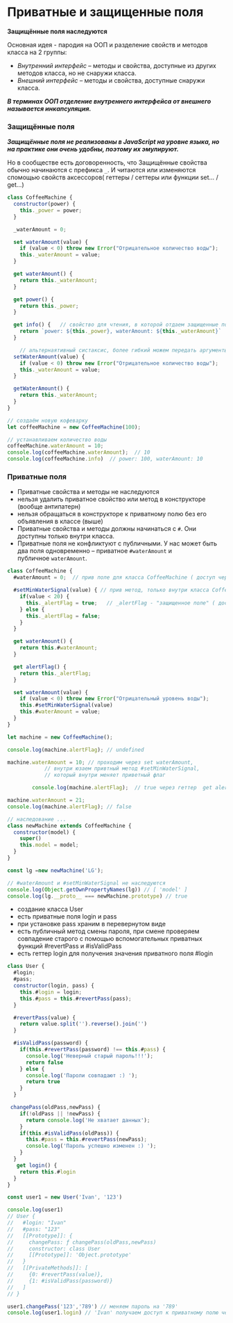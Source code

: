 # Приватные и защищенные поля

**Защищённые поля наследуются**

Основная идея - пародия на ООП и разделение свойств и методов класса на 2 группы:

- *Внутренний интерфейс* – методы и свойства, доступные из других методов класса, но не снаружи класса.
- *Внешний интерфейс* – методы и свойства, доступные снаружи класса.

***В терминах ООП отделение внутреннего интерфейса от внешнего называется инкапсуляция.***

### Защищённые поля

***Защищённые поля не реализованы в JavaScript на уровне языка, но на практике они очень удобны, поэтому их эмулируют.***

Но в сообществе есть договоренность, что Защищённые свойства обычно начинаются с префикса `_`. И читаются или изменяются спомощью свойств аксессоров( геттеры / сеттеры или функции set… / get…)

```jsx
class CoffeeMachine {
  constructor(power) {
    this._power = power;
  }

  _waterAmount = 0;

  set waterAmount(value) {
    if (value < 0) throw new Error("Отрицательное количество воды");
    this._waterAmount = value;
  }

  get waterAmount() {
    return this._waterAmount;
  }

  get power() {
    return this._power;
  }

  get info() {   // свойство для чтения, в которой отдаем защищенные поля
    return `power: ${this._power}, waterAmount: ${this._waterAmount}`
  }

	// альтернаятивный систаксис, более гибкий можем передать аргументы
  setWaterAmount(value) {
    if (value < 0) throw new Error("Отрицательное количество воды");
    this._waterAmount = value;
  }

  getWaterAmount() {
    return this._waterAmount;
  }
}

// создаём новую кофеварку
let coffeeMachine = new CoffeeMachine(100);

// устанавливаем количество воды
coffeeMachine.waterAmount = 10;
console.log(coffeeMachine.waterAmount);  // 10
console.log(coffeeMachine.info)  // power: 100, waterAmount: 10
```

### Приватные поля

- Приватные свойства и методы не наследуются
- нельзя удалить приватное свойство или метод в конструкторе (вообще антипатерн)
- нельзя обращаться в конструкторе к приватному полю без его объявления в классе (выше)
- Приватные свойства и методы должны начинаться с `#`. Они доступны только внутри класса.
- Приватные поля не конфликтуют с публичными. У нас может быть два поля одновременно – приватное `#waterAmount` и публичное `waterAmount`.

```jsx
class CoffeeMachine {
  #waterAmount = 0;  // прив поле для класса CoffeeMachine ( доступ через геттер )

  #setMinWaterSignal(value) { // прив метод, только внутри класса CoffeeMachine
    if(value < 20) {
      this._alertFlag = true;   // _alertFlag - "защищенное поле" ( доступ через геттер )
    } else { 
      this._alertFlag = false;
    }
  }

  get waterAmount() {
    return this.#waterAmount;
  }

  get alertFlag() {
    return this._alertFlag;
  }

  set waterAmount(value) {
    if (value < 0) throw new Error("Отрицательный уровень воды");
    this.#setMinWaterSignal(value)
    this.#waterAmount = value;
  }
}

let machine = new CoffeeMachine();

console.log(machine.alertFlag); // undefined

machine.waterAmount = 10; // проходим через set waterAmount,
			// внутри юзаем привтный метод #setMinWaterSignal, 
			// который внутри меняет приветный флаг

		console.log(machine.alertFlag);  // true через геттер  get alertFlag

machine.waterAmount = 21;
console.log(machine.alertFlag); // false 

// наследование ...
class newMachine extends CoffeeMachine {
  constructor(model) {
    super()
    this.model = model;
  }
}

const lg =new newMachine('LG');

// #waterAmount и #setMinWaterSignal не наследуются
console.log(Object.getOwnPropertyNames(lg)) // [ 'model' ]
console.log(lg.__proto__ === newMachine.prototype) // true
```

- создание класса User
- есть приватные поля login и pass
- при установке pass храним в перевернутом виде
- есть публичный метод смены пароля, при смене проверяем совпадение старого с помощью вспомогательных приватных функций #revertPass и  #isValidPass
- есть геттер login для получения значения приватного поля #login

```jsx
class User {
  #login;
  #pass;
  constructor(login, pass) {
    this.#login = login;
    this.#pass = this.#revertPass(pass);
  }

  #revertPass(value) {
    return value.split('').reverse().join('')
  }

  #isValidPass(password) {
    if(this.#revertPass(password) !== this.#pass) {
      console.log('Неверный старый пароль!!!');
      return false
    } else {
      console.log('Пароли совпадают :) ');
      return true
    }
  }

 changePass(oldPass,newPass) {
    if(!oldPass || !newPass) {
      return console.log('Не хватает данных');
    }
    if(this.#isValidPass(oldPass)) {
      this.#pass = this.#revertPass(newPass);
      console.log('Пароль успешно изменен :) ');
    }
  }
   get login() {
    return this.#login
  }
}

const user1 = new User('Ivan', '123')

console.log(user1)
// User {
//   #login: "Ivan"
//   #pass: "123"
//   [[Prototype]]: {
//     changePass: ƒ changePass(oldPass,newPass)
//     constructor: class User
//     [[Prototype]]: 'Object.prototype'
//   }
//   [[PrivateMethods]]: [
//     {0: #revertPass(value)},
//     {1: #isValidPass(password)}
//   ]
// }

user1.changePass('123','789') // меняем пароль на '789'
console.log(user1.login) // 'Ivan' получаем доступ к приватному полю через геттер
```

[](%D0%9F%D1%80%D0%B8%D0%B2%D0%B0%D1%82%D0%BD%D1%8B%D0%B5%20%D0%B8%20%D0%B7%D0%B0%D1%89%D0%B8%D1%89%D0%B5%D0%BD%D0%BD%D1%8B%D0%B5%20%D0%BF%D0%BE%D0%BB%D1%8F%20fe30ef0c980945d98b456b9dcb0868f8/Untitled%2023d104e3a3754326aae0243ce6ea3b10.md)